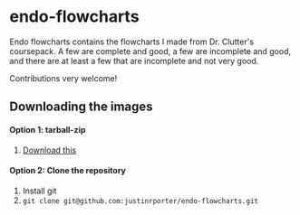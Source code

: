 # endo-flowcharts

Endo flowcharts contains the flowcharts I made from Dr. Clutter's coursepack. A few are complete and good, a few are incomplete and good, and there are at least a few that are incomplete and not very good. 

Contributions very welcome!

## Downloading the images

#### Option 1: tarball-zip

1. [Download this](https://github.com/justinrporter/endo-flowcharts/archive/master.tar.gz)

#### Option 2: Clone the repository

1. Install git
2. `git clone git@github.com:justinrporter/endo-flowcharts.git`
